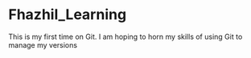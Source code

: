 # Fhazhil_Learning
This is my first time on Git. I am hoping to horn my skills of using Git to manage my versions
